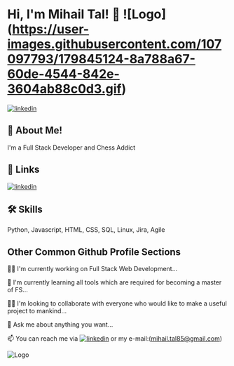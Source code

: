 
# Hi, I'm Mihail Tal! 👋 ![Logo] (https://user-images.githubusercontent.com/107097793/179845124-8a788a67-60de-4544-842e-3604ab88c0d3.gif)
[![linkedin](https://img.shields.io/badge/linkedin-0A66C2?style=for-the-badge&logo=linkedin&logoColor=white)](https://www.linkedin.com/in/talha-toparl%C4%B1-49055372/)


## 🚀 About Me!

I'm a Full Stack Developer and Chess Addict


## 🔗 Links
[![linkedin](https://img.shields.io/badge/linkedin-0A66C2?style=for-the-badge&logo=linkedin&logoColor=white)](https://www.linkedin.com/in/talha-toparl%C4%B1-49055372/)




## 🛠 Skills
Python, Javascript, HTML, CSS, SQL, Linux, Jira, Agile


## Other Common Github Profile Sections
👩‍💻  I'm currently working on Full Stack Web Development...

🧠 I'm currently learning all tools which are required for becoming a master of FS...

👯‍♀️ I'm looking to collaborate with everyone who would like to make a useful project to mankind... 

🤔 Ask me about anything you want...

📫 You can reach me via [![linkedin](https://img.shields.io/badge/linkedin-0A66C2?style=for-the-badge&logo=linkedin&logoColor=white)](https://www.linkedin.com/in/talha-toparl%C4%B1-49055372/) or my e-mail:(mihail.tal85@gmail.com)




![Logo](https://bigthink.com/wp-content/uploads/2022/01/AdobeStock_236786791.jpeg?lb=1536,864)

